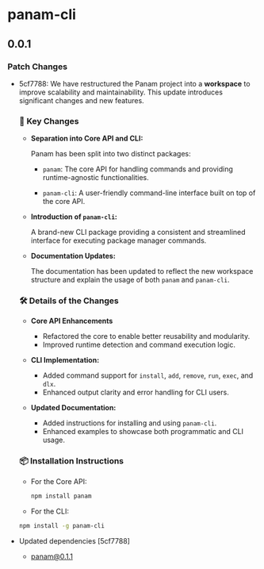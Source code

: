 # panam-cli

## 0.0.1

### Patch Changes

- 5cf7788: We have restructured the Panam project into a **workspace**
  to improve scalability and maintainability.
  This update introduces significant changes and new features.

  ### 🔔 Key Changes

  - **Separation into Core API and CLI:**

    Panam has been split into two distinct packages:

    - `panam`: The core API for handling commands
      and providing runtime-agnostic functionalities.

    - `panam-cli`: A user-friendly command-line interface
      built on top of the core API.

  - **Introduction of `panam-cli`:**

    A brand-new CLI package providing a consistent and streamlined interface
    for executing package manager commands.

  - **Documentation Updates:**

    The documentation has been updated to reflect the new workspace structure
    and explain the usage of both `panam` and `panam-cli`.

  ### 🛠️ Details of the Changes

  - **Core API Enhancements**

    - Refactored the core to enable better reusability and modularity.
    - Improved runtime detection and command execution logic.

  - **CLI Implementation:**

    - Added command support for `install`, `add`, `remove`, `run`, `exec`, and `dlx`.
    - Enhanced output clarity and error handling for CLI users.

  - **Updated Documentation:**
    - Added instructions for installing and using `panam-cli`.
    - Enhanced examples to showcase both programmatic and CLI usage.

  ### 📦 Installation Instructions

  - For the Core API:

    ```bash
    npm install panam
    ```

  - For the CLI:

  ```bash
  npm install -g panam-cli
  ```

- Updated dependencies [5cf7788]
  - panam@0.1.1
